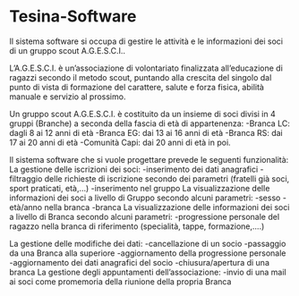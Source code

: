 # Tesina-Software
Il sistema software si occupa di gestire le attività e le informazioni dei soci di un gruppo scout A.G.E.S.C.I..

L’A.G.E.S.C.I. è un’associazione di volontariato finalizzata all’educazione di ragazzi secondo il metodo scout, puntando alla crescita del singolo dal punto di vista di formazione del carattere, salute e forza fisica, abilità manuale e servizio al prossimo.

Un gruppo scout A.G.E.S.C.I. è costituito da un insieme di soci divisi in 4 gruppi (Branche) a seconda della fascia di età di appartenenza:
-Branca LC: dagli 8 ai 12 anni di età
-Branca EG: dai 13 ai 16 anni di età
-Branca RS: dai 17 ai 20 anni di età
-Comunità Capi: dai 20 anni di età in poi.

Il sistema software che si vuole progettare prevede le seguenti funzionalità:
La gestione delle iscrizioni dei soci: 
	-inserimento dei dati anagrafici
	-filtraggio delle richieste di iscrizione secondo dei parametri (fratelli già soci, sport praticati, età,…)
	-inserimento nel gruppo
La visualizzazione delle informazioni dei soci a livello di Gruppo secondo alcuni parametri:
	-sesso
	-età/anno nella branca
	-branca
La visualizzazione delle informazioni dei soci a livello di Branca secondo alcuni parametri:
	-progressione personale del ragazzo nella branca di riferimento (specialità, tappe, formazione,….)

La gestione delle modifiche dei dati:
	-cancellazione di un socio
	-passaggio da una Branca alla superiore
	-aggiornamento della progressione personale
	-aggiornamento dei dati anagrafici del socio
	-chiusura/apertura di una branca
La gestione degli appuntamenti dell’associazione:
	-invio di una mail ai soci come promemoria della riunione della propria Branca
